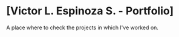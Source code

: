 # [Victor L. Espinoza S. - Portfolio]

A place where to check the projects in which I've worked on.

